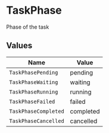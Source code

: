 # TaskPhase

Phase of the task


## Values

| Name                 | Value                |
| -------------------- | -------------------- |
| `TaskPhasePending`   | pending              |
| `TaskPhaseWaiting`   | waiting              |
| `TaskPhaseRunning`   | running              |
| `TaskPhaseFailed`    | failed               |
| `TaskPhaseCompleted` | completed            |
| `TaskPhaseCancelled` | cancelled            |